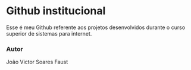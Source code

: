 # Github institucional

Esse é meu Github referente aos projetos desenvolvidos durante o curso superior de sistemas para internet.

### Autor
João Victor Soares Faust